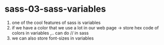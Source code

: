 # sass-03-sass-variables

1. one of the cool features of sass is variables
2. if we have a color that we use a lot in our web page -> store hex code of colors in variables ,.. can do // in sass
3. we can also store font-sizes in variables